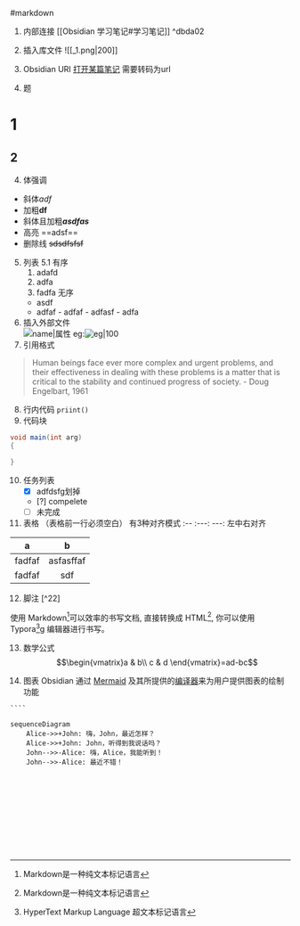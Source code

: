 #markdown

1. 内部连接 [[Obsidian 学习笔记#学习笔记]]
 ^dbda02
2. 插入库文件 ![[_1.png|200]]
3. Obsidian URI [打开某篇笔记](obsidian://open?path=D:%2Fpath%2Fto%2Ffile.md) 
	需要转码为url

3. 题
# 1
## 2

4. 体强调
- 斜体*adf*
- 加粗**df**
- 斜体且加粗***asdfas***
- 高亮 ==adsf==
- 删除线 ~~sdsdfsfsf~~
5.  列表
	5.1 有序
	1. adafd
	2. adfa
	3. fadfa
	无序
	 - asdf
	 - adfaf
	 		- adfaf
	 		- adfasf
	 		- adfa
6. 插入外部文件		
	![name|属性](地址)
	eg:![eg|100](https://history-computer.com/ModernComputer/Basis/images/Engelbart.jpg)
7. 引用格式
> Human beings face ever more complex and urgent problems, and their effectiveness in dealing with these problems is a matter that is critical to the stability and continued progress of society. \- Doug Engelbart, 1961	
8. 行内代码 ``priint()``
9. 代码块
```c#
void main(int arg)
{

}
```

10. 任务列表
	- [x] adfdsfg划掉
	- [?] compelete
	- [ ] 未完成 
11. 表格 （表格前一行必须空白）
	有3种对齐模式 :--      :---:  ---:  左中右对齐

| a | b |
|:--: |:--:|
|fadfaf|asfasffaf|
|fadfaf|sdf|

12. 脚注 [^22]

使用 Markdown[^1]可以效率的书写文档, 直接转换成 HTML[^1], 你可以使用 Typora[^2]g 编辑器进行书写。
[^1]:Markdown是一种纯文本标记语言
[^2]:HyperText Markup Language 超文本标记语言
[^T]:NEW WAY TO READ & WRITE MARKDOWN.
13. 数学公式
$$\begin{vmatrix}a & b\\ c & d \end{vmatrix}=ad-bc$$

14. 图表  Obsidian 通过 [Mermaid](https://mermaid-js.github.io/) 及其所提供的[编译器](https://mermaid-js.github.io/mermaid-live-editor)来为用户提供图表的绘制功能
>
	````
```mermaid
sequenceDiagram
    Alice->>+John: 嗨，John，最近怎样？
    Alice->>+John: John，听得到我说话吗？
    John-->>-Alice: 嗨，Alice，我能听到！
    John-->>-Alice: 最近不错！
```
````


	

	 





